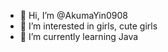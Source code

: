 - 👋 Hi, I’m @AkumaYin0908
- 👀 I’m interested in girls, cute girls
- 🌱 I’m currently learning Java


<!---
AkumaYin0908/AkumaYin0908 is a ✨ special ✨ repository because its `README.md` (this file) appears on your GitHub profile.
You can click the Preview link to take a look at your changes.
--->
